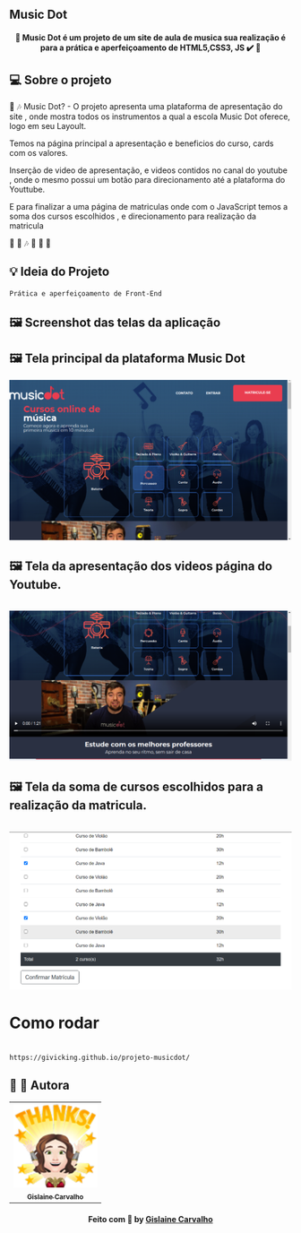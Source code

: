 
## Music Dot

<h4 align="center"> 
	🚧  Music Dot é um projeto de um site de aula de musica sua realização é para a prática e aperfeiçoamento de HTML5,CSS3, JS ✔️ 🚧
</h4>

## 💻 Sobre o projeto

:smiling_face_with_three_hearts: :notes: Music Dot? - O projeto apresenta uma plataforma de apresentação do site , onde mostra todos os instrumentos a qual a escola Music Dot oferece, logo em seu Layoult.

Temos na página principal a apresentação e beneficios do curso, cards com os valores.

Inserção de video de apresentação, e videos contidos no canal do youtube , onde o mesmo possui um botão para direcionamento até a plataforma do Youttube. 

E para finalizar a uma página de matriculas onde com o JavaScript temos a soma dos cursos escolhidos , e direcionamento para realização da matricula  

 :guitar: :musical_note: :notes: :microphone: :musical_keyboard: :drum:

## :bulb: Ideia do Projeto

```bash
Prática e aperfeiçoamento de Front-End

```
## 🖼 Screenshot das telas da aplicação 

## 🖼 Tela principal da plataforma Music Dot 

 <img src="./img/pagina3.png" alt="Tela Principal"> 


## 🖼 Tela da apresentação dos videos página do Youtube. 

<br>
<img src="./img/pagina2.png" alt="Tela Principal"> 
<br>

## 🖼 Tela da soma de cursos escolhidos para a realização da matricula.  

<br>
<img src="./img/pagina1.png" alt="Tela Principal"> 
<br>

 #  Como rodar

```bash

https://givicking.github.io/projeto-musicdot/

```

## :100: :information_desk_person: Autora

<table align="center">
    <tr>
        <td align="center">
            <a href="https://github.com/GiVicking">
                <img src="./img/avatar6.png" width="150px;" alt="Avatar da Gislaine Carvalho Thanks" />
                <br />
                <sub><b>Gislaine Carvalho</b></sub>
            </a>
        </td>    
    </tr>
</table>
<h4 align="center">
   Feito com 💜 by  <a href="https://www.linkedin.com/in/gislaine-carvalho-040ab61a4/" target="_blank"> Gislaine Carvalho </a>
</h4>

